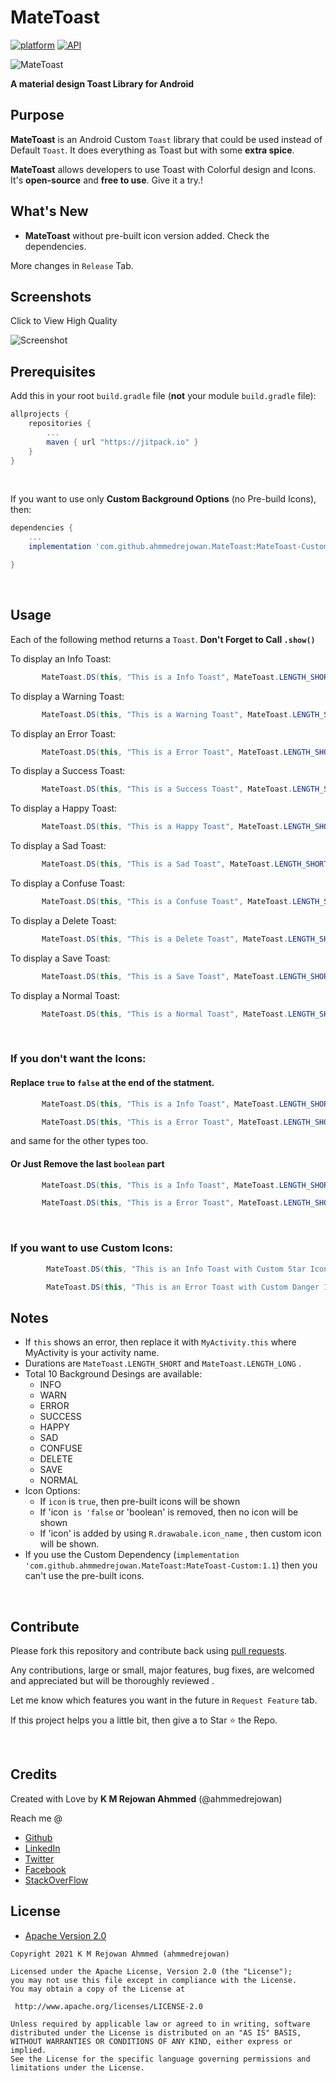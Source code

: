 # MateToast


[![platform](https://img.shields.io/badge/platform-Android-yellow.svg)](https://www.android.com)
 [![API](https://img.shields.io/badge/API-21%2B-brightgreen.svg?style=flat)](https://android-arsenal.com/api?level=21) 

![MateToast](https://user-images.githubusercontent.com/42619122/117730837-d9e6cd00-b20e-11eb-94fb-3bd3582d4800.png)

**A material design Toast Library for Android**

## Purpose

**MateToast** is an Android Custom `Toast` library that could be used instead of Default `Toast`. It does everything as Toast but with some **extra spice**.

**MateToast** allows developers to use Toast with Colorful design and Icons. It's **open-source** and **free to use**. 
Give it a try.!

## What's New
- **MateToast** without pre-built icon version added. Check the dependencies.

More changes in `Release` Tab. 

## Screenshots

Click to View High Quality

![Screenshot](https://user-images.githubusercontent.com/42619122/117723451-35f82400-b204-11eb-8914-d5ce84ccbbee.jpg)


## Prerequisites

Add this in your root `build.gradle` file (**not** your module `build.gradle` file):

```gradle
allprojects {
	repositories {
		...
		maven { url "https://jitpack.io" }
	}
}
```
<br/>

If you want to use only **Custom Background Options** (no Pre-build Icons), then:

```gradle
dependencies {
	...
	implementation 'com.github.ahmmedrejowan.MateToast:MateToast-Custom:1.2'

}
```
<br/>

## Usage

Each of the following method returns a `Toast`. **Don't Forget to Call `.show()`**

To display an Info Toast:

``` java
       MateToast.DS(this, "This is a Info Toast", MateToast.LENGTH_SHORT, MateToast.INFO, true).show();
```
To display a Warning Toast:

``` java
       MateToast.DS(this, "This is a Warning Toast", MateToast.LENGTH_SHORT, MateToast.WARN, true).show();
```
To display an Error Toast:

``` java
       MateToast.DS(this, "This is a Error Toast", MateToast.LENGTH_SHORT, MateToast.ERROR, true).show();
```
To display a Success Toast:

``` java
       MateToast.DS(this, "This is a Success Toast", MateToast.LENGTH_SHORT, MateToast.SUCCESS, true).show();
```
To display a Happy Toast:

``` java
       MateToast.DS(this, "This is a Happy Toast", MateToast.LENGTH_SHORT, MateToast.HAPPY, true).show();
```
To display a Sad Toast:

``` java
       MateToast.DS(this, "This is a Sad Toast", MateToast.LENGTH_SHORT, MateToast.SAD, true).show();
```
To display a Confuse Toast:

``` java
       MateToast.DS(this, "This is a Confuse Toast", MateToast.LENGTH_SHORT, MateToast.CONFUSE, true).show();
```
To display a Delete Toast:

``` java
       MateToast.DS(this, "This is a Delete Toast", MateToast.LENGTH_SHORT, MateToast.DELETE, true).show();
```
To display a Save Toast:

``` java
       MateToast.DS(this, "This is a Save Toast", MateToast.LENGTH_SHORT, MateToast.SAVE, true).show();
```
To display a Normal Toast:

``` java
       MateToast.DS(this, "This is a Normal Toast", MateToast.LENGTH_SHORT, MateToast.NORMAL, true).show();
```

<br/>

### If you don't want the Icons:
#### Replace `true` to `false` at the end of the statment.

``` java
       MateToast.DS(this, "This is a Info Toast", MateToast.LENGTH_SHORT, MateToast.INFO, false).show();
```

``` java
       MateToast.DS(this, "This is a Error Toast", MateToast.LENGTH_SHORT, MateToast.ERROR, false).show();
```

and same for the other types too. 

#### Or Just Remove the last `boolean` part

``` java
       MateToast.DS(this, "This is a Info Toast", MateToast.LENGTH_SHORT, MateToast.INFO).show();
```

``` java
       MateToast.DS(this, "This is a Error Toast", MateToast.LENGTH_SHORT, MateToast.ERROR).show();
```

<br/>

### If you want to use Custom Icons:

``` java
        MateToast.DS(this, "This is an Info Toast with Custom Star Icon", MateToast.LENGTH_SHORT, MateToast.INFO, R.drawable.ic_star).show();
```

``` java
        MateToast.DS(this, "This is an Error Toast with Custom Danger Icon", MateToast.LENGTH_SHORT, MateToast.ERROR, R.drawable.danger_ic).show();
```

## Notes


* If `this` shows an error, then replace it with `MyActivity.this` where MyActivity is your activity name.
* Durations are `MateToast.LENGTH_SHORT` and `MateToast.LENGTH_LONG` .
* Total 10 Background Desings are available:
	- INFO
	- WARN
	- ERROR
	- SUCCESS
	- HAPPY
	- SAD
	- CONFUSE
	- DELETE
	- SAVE
	- NORMAL
* Icon Options:
	- If `icon` is `true`, then pre-built icons will be shown
	- If 'icon` is 'false` or 'boolean' is removed, then no icon will be shown
	- If 'icon' is added by using `R.drawabale.icon_name` , then custom icon will be shown.
* If you use the Custom Dependency (`implementation 'com.github.ahmmedrejowan.MateToast:MateToast-Custom:1.1`) then you can't use the pre-built icons.



<br/>


## Contribute

Please fork this repository and contribute back using [pull requests](https://github.com/ahmmedrejowan/MateToast/pulls).

Any contributions, large or small, major features, bug fixes, are welcomed and appreciated
but will be thoroughly reviewed .

Let me know which features you want in the future in `Request Feature` tab. 

If this project helps you a little bit, then give a to Star ⭐ the Repo. 

<br/>


## Credits

Created with Love by **K M Rejowan Ahmmed** (@ahmmedrejowan)

Reach me @
* [Github](https://github.com/ahmmedrejowan) 
* [LinkedIn](https://www.linkedin.com/in/ahmmedrejowan)
* [Twitter](https://twitter.com/ahmmedrejowan)
* [Facebook](https://facebook.com/ahmmedrejowan)
* [StackOverFlow](https://stackoverflow.com/users/9932194/k-m-rejowan-ahmmed)




## License

* [Apache Version 2.0](http://www.apache.org/licenses/LICENSE-2.0.html)

```
Copyright 2021 K M Rejowan Ahmmed (ahmmedrejowan)

Licensed under the Apache License, Version 2.0 (the "License");
you may not use this file except in compliance with the License.
You may obtain a copy of the License at

 http://www.apache.org/licenses/LICENSE-2.0

Unless required by applicable law or agreed to in writing, software
distributed under the License is distributed on an "AS IS" BASIS,
WITHOUT WARRANTIES OR CONDITIONS OF ANY KIND, either express or implied.
See the License for the specific language governing permissions and
limitations under the License.

```




